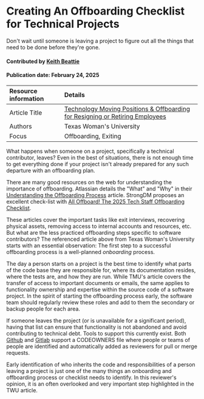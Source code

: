 # Creating An Offboarding Checklist for Technical Projects
<!--deck text start-->
Don't wait until someone is leaving a project to figure out all the things that need to be done before they're gone.
<!--deck text end-->

#### Contributed by [Keith Beattie](https://github.com/ksbeattie "Keith Beattie")
#### Publication date: February 24, 2025

Resource information | Details 
:--- | :--- 
Article Title | [Technology Moving Positions & Offboarding for Resigning or Retiring Employees](https://servicecenter.twu.edu/TDClient/1956/Portal/KB/ArticleDet?ID=128448)
Authors | Texas Woman's University
Focus | Offboarding, Exiting

What happens when someone on a project, specifically a technical contributor, leaves?
Even in the best of situations, there is not enough time to get everything done if your project
isn't already prepared for any such departure with an offboarding plan.

There are many good resources on the web for understanding the importance of offboarding.  Atlassian
details the "What" and "Why" in their [Understanding the Offboarding
Process](https://www.atlassian.com/itsm/esm/offboarding) article.  StrongDM proposes an excellent
check-list with [All Offboard! The 2025 Tech Staff Offboarding
Checklist](https://www.strongdm.com/blog/technical-staff-offboarding-checklist).

These articles cover the important tasks like exit interviews, recovering physical assets, removing
access to internal accounts and resources, etc.
But what are the less practiced offboarding steps specific to software contributors?
The referenced article above from Texas Woman's University starts with an essential observation: The first step to a successful offboarding process is a well-planned _onboarding_ process.

The day a person starts on a project is the best time to identify what parts of the code base they
are responsible for, where its documentation resides, where the tests are, and how they are run. 
While TMU's article covers the transfer of access to important documents or emails, the same applies
to functionality ownership and expertise within the source code of a software project.
In the spirit of starting the offboarding process early, the software team should regularly review these
roles and add to them the secondary or backup people for each area.  

If someone leaves the project (or is unavailable for a significant period), having that list can ensure that
functionality is not abandoned and avoid contributing to technical debt.  Tools to support this currently
exist.
Both
[Github](https://docs.github.com/en/repositories/managing-your-repositorys-settings-and-features/customizing-your-repository/about-code-owners)
and [Gitlab](https://docs.gitlab.com/ee/user/project/codeowners/) support a CODEOWNERS file where
people or teams of people are identified and automatically added as reviewers for pull or merge requests.

Early identification of who inherits the code and responsibilities of a person leaving a project is
just one of the many things an onboarding and offboarding process or checklist needs to identify.
In this reviewer's opinion, it is an often overlooked and very important step highlighted in the
TWU article.

<!---
Publish: yes
Topics: software process improvement, strategies for more effective teams
Pinned: no
RSS update: 2025-02-24
--->
